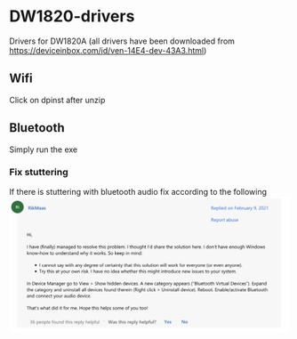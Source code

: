 # DW1820-drivers
Drivers for DW1820A (all drivers have been downloaded from https://deviceinbox.com/id/ven-14E4-dev-43A3.html)
## Wifi
Click on dpinst after unzip
## Bluetooth
Simply run the exe
### Fix stuttering
If there is stuttering with bluetooth audio fix according to the following
![bluetooth fix](https://github.com/Ninja4Panda/DW1820-drivers/blob/main/fix.png?raw=true)
